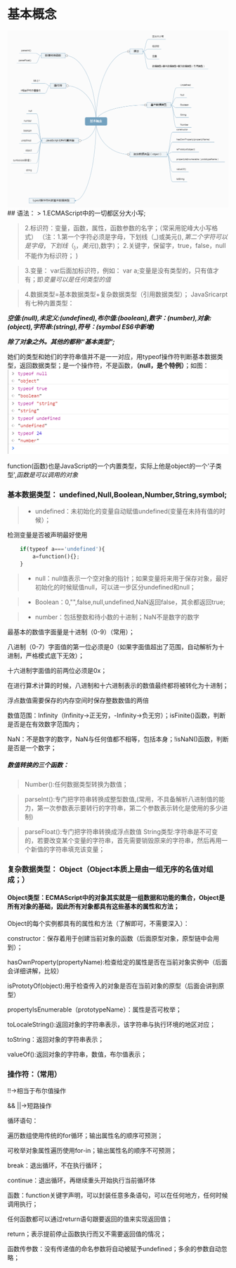 # 基本概念
<img src='basis.png'/>
## 语法：
> 1.ECMAScript中的一切都区分大小写;

> 2.标识符：变量，函数，属性，函数参数的名字；（常采用驼峰大小写格式）
（注：1.第一个字符必须是字母，下划线（_)或美元($),第二个字符可以是字母，下划线（_)，美元($),数字)；
     2.关键字，保留字，true，false，null不能作为标识符；
)

> 3.变量： var后面加标识符，例如： var a;变量是没有类型的，只有值才有；即<i>变量可以是任何类型的值</i>

> 4.数据类型=基本数据类型+复杂数据类型（引用数据类型）；
JavaSricarpt有七种内置类型：

<b><i>空值:(null),未定义:(undefined),布尔值:(boolean),数字：(number),对象:(object),字符串:(string),符号：(symbol ES6中新增)

除了对象之外。其他的都称“基本类型";</i></b>

她们的类型和她们的字符串值并不是一一对应，用typeof操作符判断基本数据类型，返回数据类型；是一个操作符，不是函数，<b>（null，是个特例）</b>；如图：
<img src="img/typeof.png"/>

function(函数)也是JavaScript的一个内置类型，实际上他是object的一个'子类型',<i>函数是可以调用的对象</i>

### 基本数据类型： undefined,Null,Boolean,Number,String,symbol;

>* undefined：未初始化的变量自动赋值undefined(变量在未持有值的时候）；

检测变量是否被声明最好使用

```python
    if(typeof a==='undefined'){
        a=function(){};
    }
```

>* null：null值表示一个空对象的指针；如果变量将来用于保存对象，最好初始化的时候赋值null，可以进一步区分undefined和null；

>* Boolean：0,"",false,null,undefined,NaN返回false，其余都返回true;

>* number：包括整数和待小数的十进制；NaN不是数字的数字

最基本的数值字面量是十进制（0-9）（常用）；

八进制（0-7）字面值的第一位必须是0（如果字面值超出了范围，自动解析为十进制，严格模式底下无效）；

十六进制字面值的前两位必须是0x；

在进行算术计算的时候，八进制和十六进制表示的数值最终都将被转化为十进制；

浮点数值需要保存的内存空间时保存整数数值的两倍

数值范围：Infinity（Infinity->正无穷，-Infinity->负无穷）；isFinite()函数，判断是否是在有效数字范围内；

NaN：不是数字的数字，NaN与任何值都不相等，包括本身；!isNaN()函数，判断是否是一个数字；

##### 数值转换的三个函数：
> Number():任何数据类型转换为数值；

> parseInt():专门把字符串转换成整型数值,(常用，不具备解析八进制值的能力，第一次参数表示要转行的字符串，第二个参数表示转化是使用的多少进制)

>parseFloat():专门把字符串转换成浮点数值
String类型:字符串是不可变的，若要改变某个变量的字符串，首先需要销毁原来的字符串，然后再用一个新值的字符串填充该变量；

### 复杂数据类型： Object（Object本质上是由一组无序的名值对组成；）

#### Object类型：ECMAScript中的对象其实就是一组数据和功能的集合，Object是所有对象的基础，因此所有对象都具有这些基本的属性和方法；

Object的每个实例都具有的属性和方法（了解即可，不需要深入）：

constructor：保存着用于创建当前对象的函数（后面原型对象，原型链中会用到）；

hasOwnProperty(propertyName):检查给定的属性是否在当前对象实例中（后面会详细讲解，比较）

isPrototyOf(object):用于检查传入的对象是否在当前对象的原型（后面会讲到原型）

propertyIsEnumerable（prototypeName）：属性是否可枚举；

toLocaleString():返回对象的字符串表示，该字符串与执行环境的地区对应；

toString：返回对象的字符串表示；

valueOf():返回对象的字符串，数值，布尔值表示；


### 操作符：（常用）
!!->相当于布尔值操作

&& ||->短路操作

循环语句：

遍历数组使用传统的for循环；输出属性名的顺序可预测；

可枚举对象属性遍历使用for-in；输出属性名的顺序不可预测；

break：退出循环，不在执行循环；

continue：退出循环，再继续重头开始执行当前循环体

函数：function关键字声明，可以封装任意多条语句，可以在任何地方，任何时候调用执行；

任何函数都可以通过return语句跟要返回的值来实现返回值；

return；表示提前停止函数执行而又不需要返回值的情况；

函数传参数：没有传递值的命名参数将自动被赋予undefined；多余的参数自动忽略；

